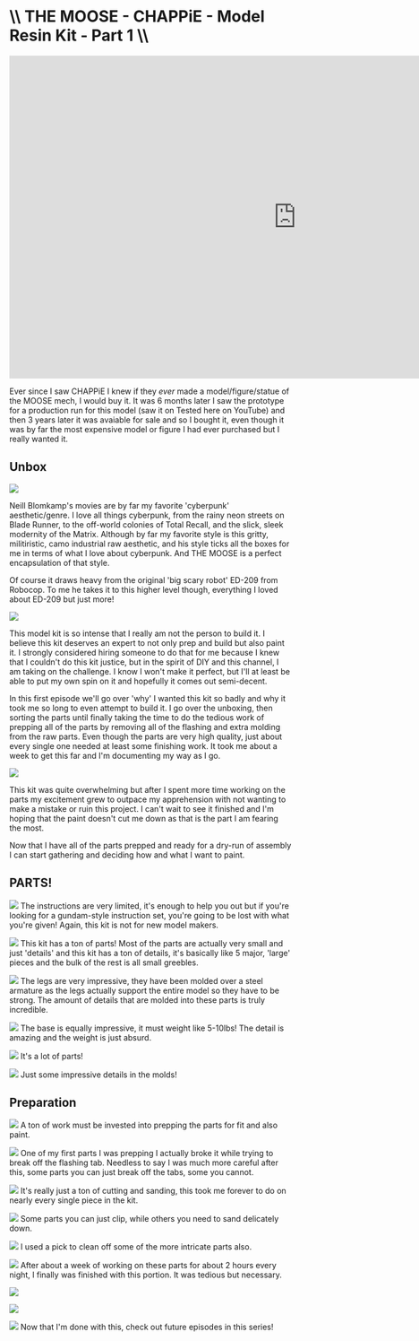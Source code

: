 # \\\ THE MOOSE - CHAPPiE - Model Resin Kit - Part 1 \\\

<div class="video-container"><iframe width="1024" height="576" src="https://www.youtube.com/embed/Gl1wgNPI6hc" title="YouTube video player" frameborder="0" allow="accelerometer; autoplay; clipboard-write; encrypted-media; gyroscope; picture-in-picture" allowfullscreen></iframe></div>

Ever since I saw CHAPPiE I knew if they *ever* made a model/figure/statue of the MOOSE mech, I would buy it. It was 6 months later I saw the prototype for a production run for this model (saw it on Tested here on YouTube) and then 3 years later it was avaiable for sale and so I bought it, even though it was by far the most expensive model or figure I had ever purchased but I really wanted it. 

## Unbox

![](unbox1.jpg) 

Neill Blomkamp's movies are by far my favorite 'cyberpunk' aesthetic/genre. I love all things cyberpunk, from the rainy neon streets on Blade Runner, to the off-world colonies of Total Recall, and the slick, sleek modernity of the Matrix. Although by far my favorite style is this gritty, militiristic, camo industrial raw aesthetic, and his style ticks all the boxes for me in terms of what I love about cyberpunk. And THE MOOSE is a perfect encapsulation of that style. 

Of course it draws heavy from the original 'big scary robot' ED-209 from Robocop. To me he takes it to this higher level though, everything I loved about ED-209 but just more!

![](unbox2.jpg) 

This model kit is so intense that I really am not the person to build it. I believe this kit deserves an expert to not only prep and build but also paint it. I strongly considered hiring someone to do that for me because I knew that I couldn't do this kit justice, but in the spirit of DIY and this channel, I am taking on the challenge. I know I won't make it perfect, but I'll at least be able to put my own spin on it and hopefully it comes out semi-decent. 

In this first episode we'll go over 'why' I wanted this kit so badly and why it took me so long to even attempt to build it. I go over the unboxing, then sorting the parts until finally taking the time to do the tedious work of prepping all of the parts by removing all of the flashing and extra molding from the raw parts. Even though the parts are very high quality, just about every single one needed at least some finishing work. It took me about a week to get this far and I'm documenting my way as I go. 

![](unbox3.jpg) 

This kit was quite overwhelming but after I spent more time working on the parts my excitement grew to outpace my apprehension with not wanting to make a mistake or ruin this project. I can't wait to see it finished and I'm hoping that the paint doesn't cut me down as that is the part I am fearing the most.  

Now that I have all of the parts prepped and ready for a dry-run of assembly I can start gathering and deciding how and what I want to paint. 

## PARTS!

![](parts1.jpg) 
The instructions are very limited, it's enough to help you out but if you're looking for a gundam-style instruction set, you're going to be lost with what you're given! Again, this kit is not for new model makers. 

![](parts2.jpg) 
This kit has a ton of parts! Most of the parts are actually very small and just 'details' and this kit has a ton of details, it's basically like 5 major, 'large' pieces and the bulk of the rest is all small greebles. 

![](parts3.jpg)
The legs are very impressive, they have been molded over a steel armature as the legs actually support the entire model so they have to be strong. The amount of details that are molded into these parts is truly incredible. 

![](parts4.jpg)
The base is equally impressive, it must weight like 5-10lbs! The detail is amazing and the weight is just absurd. 

![](parts5.jpg)
It's a lot of parts! 

![](parts6.jpg)
Just some impressive details in the molds! 

## Preparation

![](prep1.jpg)
A ton of work must be invested into prepping the parts for fit and also paint. 

![](prep2.jpg)
One of my first parts I was prepping I actually broke it while trying to break off the flashing tab. Needless to say I was much more careful after this, some parts you can just break off the tabs, some you cannot. 

![](prep3.jpg)
It's really just a ton of cutting and sanding, this took me forever to do on nearly every single piece in the kit. 

![](prep4.jpg)
Some parts you can just clip, while others you need to sand delicately down. 

![](prep5.jpg)
I used a pick to clean off some of the more intricate parts also. 

![](prep6.jpg)
After about a week of working on these parts for about 2 hours every night, I finally was finished with this portion. It was tedious but necessary. 

![](prep7.jpg)

![](prep8.jpg)

![](prep9.jpg)
Now that I'm done with this, check out future episodes in this series! 

